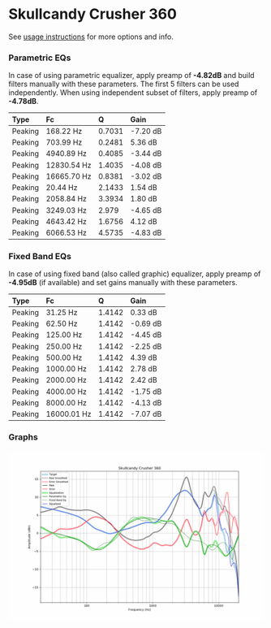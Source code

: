 # Skullcandy Crusher 360
See [usage instructions](https://github.com/jaakkopasanen/AutoEq#usage) for more options and info.

### Parametric EQs
In case of using parametric equalizer, apply preamp of **-4.82dB** and build filters manually
with these parameters. The first 5 filters can be used independently.
When using independent subset of filters, apply preamp of **-4.78dB**.

| Type    | Fc          |      Q | Gain     |
|:--------|:------------|:-------|:---------|
| Peaking | 168.22 Hz   | 0.7031 | -7.20 dB |
| Peaking | 703.99 Hz   | 0.2481 | 5.36 dB  |
| Peaking | 4940.89 Hz  | 0.4085 | -3.44 dB |
| Peaking | 12830.54 Hz | 1.4035 | -4.08 dB |
| Peaking | 16665.70 Hz | 0.8381 | -3.02 dB |
| Peaking | 20.44 Hz    | 2.1433 | 1.54 dB  |
| Peaking | 2058.84 Hz  | 3.3934 | 1.80 dB  |
| Peaking | 3249.03 Hz  | 2.979  | -4.65 dB |
| Peaking | 4643.42 Hz  | 1.6756 | 4.12 dB  |
| Peaking | 6066.53 Hz  | 4.5735 | -4.83 dB |

### Fixed Band EQs
In case of using fixed band (also called graphic) equalizer, apply preamp of **-4.95dB**
(if available) and set gains manually with these parameters.

| Type    | Fc          |      Q | Gain     |
|:--------|:------------|:-------|:---------|
| Peaking | 31.25 Hz    | 1.4142 | 0.33 dB  |
| Peaking | 62.50 Hz    | 1.4142 | -0.69 dB |
| Peaking | 125.00 Hz   | 1.4142 | -4.45 dB |
| Peaking | 250.00 Hz   | 1.4142 | -2.25 dB |
| Peaking | 500.00 Hz   | 1.4142 | 4.39 dB  |
| Peaking | 1000.00 Hz  | 1.4142 | 2.78 dB  |
| Peaking | 2000.00 Hz  | 1.4142 | 2.42 dB  |
| Peaking | 4000.00 Hz  | 1.4142 | -1.75 dB |
| Peaking | 8000.00 Hz  | 1.4142 | -4.13 dB |
| Peaking | 16000.01 Hz | 1.4142 | -7.07 dB |

### Graphs
![](./Skullcandy%20Crusher%20360.png)